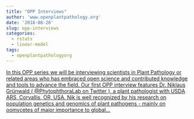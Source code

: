 ```yaml
---
title: "OPP Interviews"
author: 'www.openplantpathology.org'
date: '2018-08-26'
slug: opp-interviews
categories:
  - rstats
  - linear-model
tags:
  - openplantpathologyorg
---
```


[In this OPP series we will be interviewing scientists in Plant Pathology or related areas who has embraced open science and contributed knowledge and tools to advance the field. Our first OPP interview features Dr. Niklaus Grünwald ( @PhytophthoraLab on Twitter ), a plant pathologist with USDA ARS, Corvallis, OR, USA. Nik is well recognized by his research on population genetics and genomics of plant pathogens - mainly on oomycetes of major importance to global...<click to read more>](https://openplantpathology.org/post/2018-08-26-interview-grunwald/)

